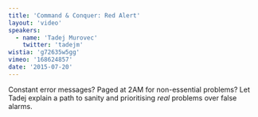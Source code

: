 ```yaml
---
title: 'Command & Conquer: Red Alert'
layout: 'video'
speakers:
  - name: 'Tadej Murovec'
    twitter: 'tadejm'
wistia: 'g72635w5gg'
vimeo: '168624857'
date: '2015-07-20'
---
```


Constant error messages? Paged at 2AM for non-essential problems? Let Tadej explain a path to sanity and prioritising _real_ problems over false alarms.
